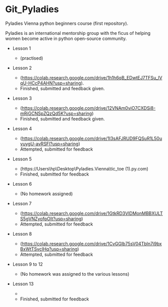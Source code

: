 # Git_Pyladies

Pyladies Vienna python beginners course (first repository).

Pyladies is an international mentorship group with the ficus of helping women become active in python open-source community.

* Lesson 1

  * (practised)

* Lesson 2

  * (https://colab.research.google.com/drive/1h1h6qB_EDwtEJ7TFSu_lVqU-HCcP4AHN?usp=sharing).
   * Finished, submitted and feedback given.
   
* Lesson 3 

  * (https://colab.research.google.com/drive/12VNAm0viO7CXDSi8-mRiGCNSpZQzQd5K?usp=sharing)
  * Finished, submitted and feedback given.

* Lesson 4

  * (https://colab.research.google.com/drive/1I3sAFJRUD9FQSuR1L50uvuygU-avRSFl?usp=sharing)
  * Attempted, submitted for feedback

* Lesson 5

  * (https://Users\hp\Desktop\Pyladies.Vienna\tic_toe (1).py.com)
  * Finished, submitted for feedback

* Lesson 6

  * (No homework assigned)

* Lesson 7

  * (https://colab.research.google.com/drive/1GtkRD3VIDMonMBBXULTS5gVNZyofpOIt?usp=sharing)
  * Attempted, submitted for feedback

* Lesson 8

  * (https://colab.research.google.com/drive/1CvGGlb75sV04Tbln7i9bxBxWtTSvcIHq?usp=sharing)
  * Attempted, submitted for feedback

* Lesson 9 to 12

  * (No homework was assigned to the various lessons)

* Lesson 13

  * 
  * Finished, submitted for feedback







